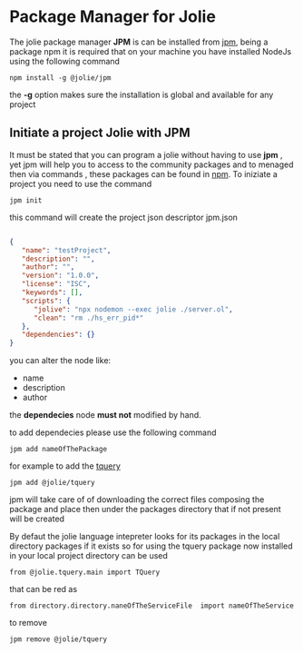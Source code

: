 # Package Manager for Jolie

The jolie package manager **JPM** is can be installed from [jpm](https://www.npmjs.com/package/@jolie/jpm), being a package npm it is required that on your machine you have installed NodeJs using the following command

```
npm install -g @jolie/jpm
```

the  **-g** option makes sure the installation is global and available for any project 

## Initiate a project Jolie with JPM  

It must be stated that you can program a jolie without having to use **jpm** , yet jpm will help you to access to the community packages and to menaged then via commands , these packages can be found in [npm](https://www.npmjs.com).
To iniziate a project you need to use the command 

```
jpm init 
```

this command will create the project json descriptor jpm.json

```json

{
   "name": "testProject",
   "description": "",
   "author": "",
   "version": "1.0.0",
   "license": "ISC",
   "keywords": [],
   "scripts": {
      "jolive": "npx nodemon --exec jolie ./server.ol",
      "clean": "rm ./hs_err_pid*"
   },
   "dependencies": {}
}

```

you can alter the node like:

- name 
- description
- author 

the **dependecies** node **must not** modified by hand.

to add dependecies please use the following command 

```
jpm add nameOfThePackage

```
for example to add the [tquery](https://www.npmjs.com/package/@jolie/tquery)

```
jpm add @jolie/tquery
```
jpm will take care of of downloading the correct files composing the package and place then under the packages directory that if not present will be created

By defaut the jolie language intepreter looks for its packages in the local directory packages if it exists so for using the tquery package now installed in your local project directory can be used  

```
from @jolie.tquery.main import TQuery
```

that can be red as
```
from directory.directory.naneOfTheServiceFile  import nameOfTheService
```

to remove 

```
jpm remove @jolie/tquery
```



